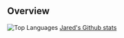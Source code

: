 ## Overview
![Top Languages](https://github-readme-stats.vercel.app/api/top-langs/?username=jmomanyi&layout=compact&hide=html,css,javascript)
[Jared's Github stats](https://github-readme-stats.vercel.app/api?username=jmomanyi&show_icons=true&theme=radical&exclude_repo=contributed&hide=contribs)
